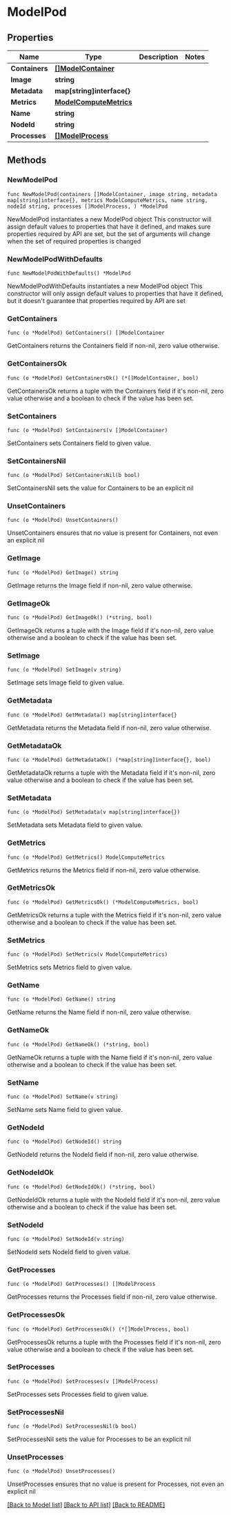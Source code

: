 # ModelPod

## Properties

Name | Type | Description | Notes
------------ | ------------- | ------------- | -------------
**Containers** | [**[]ModelContainer**](ModelContainer.md) |  | 
**Image** | **string** |  | 
**Metadata** | **map[string]interface{}** |  | 
**Metrics** | [**ModelComputeMetrics**](ModelComputeMetrics.md) |  | 
**Name** | **string** |  | 
**NodeId** | **string** |  | 
**Processes** | [**[]ModelProcess**](ModelProcess.md) |  | 

## Methods

### NewModelPod

`func NewModelPod(containers []ModelContainer, image string, metadata map[string]interface{}, metrics ModelComputeMetrics, name string, nodeId string, processes []ModelProcess, ) *ModelPod`

NewModelPod instantiates a new ModelPod object
This constructor will assign default values to properties that have it defined,
and makes sure properties required by API are set, but the set of arguments
will change when the set of required properties is changed

### NewModelPodWithDefaults

`func NewModelPodWithDefaults() *ModelPod`

NewModelPodWithDefaults instantiates a new ModelPod object
This constructor will only assign default values to properties that have it defined,
but it doesn't guarantee that properties required by API are set

### GetContainers

`func (o *ModelPod) GetContainers() []ModelContainer`

GetContainers returns the Containers field if non-nil, zero value otherwise.

### GetContainersOk

`func (o *ModelPod) GetContainersOk() (*[]ModelContainer, bool)`

GetContainersOk returns a tuple with the Containers field if it's non-nil, zero value otherwise
and a boolean to check if the value has been set.

### SetContainers

`func (o *ModelPod) SetContainers(v []ModelContainer)`

SetContainers sets Containers field to given value.


### SetContainersNil

`func (o *ModelPod) SetContainersNil(b bool)`

 SetContainersNil sets the value for Containers to be an explicit nil

### UnsetContainers
`func (o *ModelPod) UnsetContainers()`

UnsetContainers ensures that no value is present for Containers, not even an explicit nil
### GetImage

`func (o *ModelPod) GetImage() string`

GetImage returns the Image field if non-nil, zero value otherwise.

### GetImageOk

`func (o *ModelPod) GetImageOk() (*string, bool)`

GetImageOk returns a tuple with the Image field if it's non-nil, zero value otherwise
and a boolean to check if the value has been set.

### SetImage

`func (o *ModelPod) SetImage(v string)`

SetImage sets Image field to given value.


### GetMetadata

`func (o *ModelPod) GetMetadata() map[string]interface{}`

GetMetadata returns the Metadata field if non-nil, zero value otherwise.

### GetMetadataOk

`func (o *ModelPod) GetMetadataOk() (*map[string]interface{}, bool)`

GetMetadataOk returns a tuple with the Metadata field if it's non-nil, zero value otherwise
and a boolean to check if the value has been set.

### SetMetadata

`func (o *ModelPod) SetMetadata(v map[string]interface{})`

SetMetadata sets Metadata field to given value.


### GetMetrics

`func (o *ModelPod) GetMetrics() ModelComputeMetrics`

GetMetrics returns the Metrics field if non-nil, zero value otherwise.

### GetMetricsOk

`func (o *ModelPod) GetMetricsOk() (*ModelComputeMetrics, bool)`

GetMetricsOk returns a tuple with the Metrics field if it's non-nil, zero value otherwise
and a boolean to check if the value has been set.

### SetMetrics

`func (o *ModelPod) SetMetrics(v ModelComputeMetrics)`

SetMetrics sets Metrics field to given value.


### GetName

`func (o *ModelPod) GetName() string`

GetName returns the Name field if non-nil, zero value otherwise.

### GetNameOk

`func (o *ModelPod) GetNameOk() (*string, bool)`

GetNameOk returns a tuple with the Name field if it's non-nil, zero value otherwise
and a boolean to check if the value has been set.

### SetName

`func (o *ModelPod) SetName(v string)`

SetName sets Name field to given value.


### GetNodeId

`func (o *ModelPod) GetNodeId() string`

GetNodeId returns the NodeId field if non-nil, zero value otherwise.

### GetNodeIdOk

`func (o *ModelPod) GetNodeIdOk() (*string, bool)`

GetNodeIdOk returns a tuple with the NodeId field if it's non-nil, zero value otherwise
and a boolean to check if the value has been set.

### SetNodeId

`func (o *ModelPod) SetNodeId(v string)`

SetNodeId sets NodeId field to given value.


### GetProcesses

`func (o *ModelPod) GetProcesses() []ModelProcess`

GetProcesses returns the Processes field if non-nil, zero value otherwise.

### GetProcessesOk

`func (o *ModelPod) GetProcessesOk() (*[]ModelProcess, bool)`

GetProcessesOk returns a tuple with the Processes field if it's non-nil, zero value otherwise
and a boolean to check if the value has been set.

### SetProcesses

`func (o *ModelPod) SetProcesses(v []ModelProcess)`

SetProcesses sets Processes field to given value.


### SetProcessesNil

`func (o *ModelPod) SetProcessesNil(b bool)`

 SetProcessesNil sets the value for Processes to be an explicit nil

### UnsetProcesses
`func (o *ModelPod) UnsetProcesses()`

UnsetProcesses ensures that no value is present for Processes, not even an explicit nil

[[Back to Model list]](../README.md#documentation-for-models) [[Back to API list]](../README.md#documentation-for-api-endpoints) [[Back to README]](../README.md)


